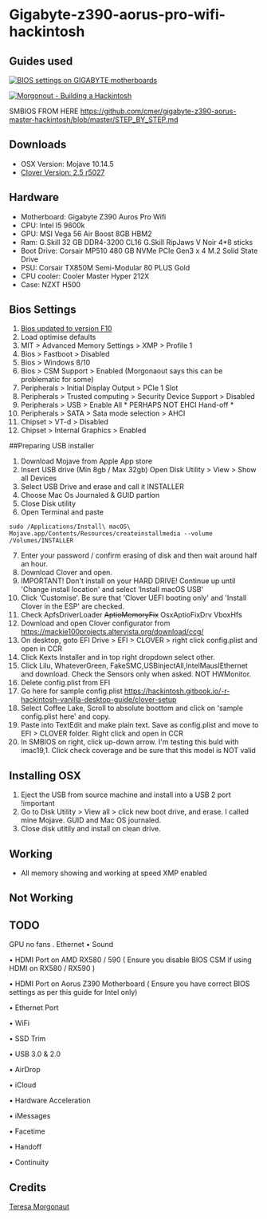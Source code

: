 # Gigabyte-z390-aorus-pro-wifi-hackintosh

## Guides used
[![BIOS settings on GIGABYTE motherboards](http://img.youtube.com/vi/EU6dsx9Z318/0.jpg)](http://www.youtube.com/watch?v=EU6dsx9Z318)

[![Morgonout - Building a Hackintosh](http://img.youtube.com/vi/fA9AotXqkqA/0.jpg)](http://www.youtube.com/watch?v=fA9AotXqkqA)

SMBIOS FROM HERE
https://github.com/cmer/gigabyte-z390-aorus-master-hackintosh/blob/master/STEP_BY_STEP.md

## Downloads
+ OSX Version: Mojave 10.14.5
+ [Clover Version: 2.5 r5027](https://github.com/Dids/clover-builder/releases/tag/v2.5k_r5027)



## Hardware
+ Motherboard: Gigabyte Z390 Auros Pro Wifi
+ CPU: Intel I5 9600k
+ GPU: MSI Vega 56 Air Boost 8GB HBM2
+ Ram: G.Skill 32 GB DDR4-3200 CL16 G.Skill RipJaws V Noir 4*8 sticks
+ Boot Drive: Corsair MP510 480 GB NVMe PCIe Gen3 x 4 M.2 Solid State Drive
+ PSU: Corsair TX850M  Semi-Modular 80 PLUS Gold
+ CPU cooler: Cooler Master Hyper 212X
+ Case: NZXT H500

## Bios Settings

1. [Bios updated to version F10](http://download.gigabyte.eu/FileList/BIOS/mb_bios_z390-aorus-pro_f10.zip)
2. Load optimise defaults
3. MIT > Advanced Memory Settings > XMP > Profile 1
4. Bios > Fastboot > Disabled 
5. Bios > Windows 8/10
6. Bios > CSM Support > Enabled (Morgonaout says this can be problematic for some)
7. Peripherals > Initial Display Output > PCIe 1 Slot 
8. Peripherals > Trusted computing > Security Device Support > Disabled
9. Peripherals > USB > Enable All * PERHAPS NOT EHCI Hand-off *
10. Peripherals > SATA > Sata mode selection > AHCI
11. Chipset > VT-d > Disabled
12. Chipset > Internal Graphics > Enabled



##Preparing USB installer
1. Download Mojave from Apple App store
2. Insert USB drive (Min 8gb / Max 32gb) Open Disk Utility > View > Show all Devices
3. Select USB Drive and erase and call it INSTALLER  
4. Choose Mac Os Journaled & GUID partion
5. Close Disk utility
6. Open Terminal and paste
```
sudo /Applications/Install\ macOS\ Mojave.app/Contents/Resources/createinstallmedia --volume /Volumes/INSTALLER
```
7. Enter your password / confirm erasing of disk and then wait around half an hour.
8. Download Clover and open. 
9. IMPORTANT! Don't install on your HARD DRIVE! Continue up until 'Change install location' and select 'Install macOS USB'
9. Click 'Customise'. Be sure that 'Clover UEFI booting only' and 'Install Clover in the ESP' are checked.
11. Check
  ApfsDriverLoader
  ~~AptioMemoryFix~~ OsxAptioFixDrv
  VboxHfs
 12. Download and open Clover configurator from https://mackie100projects.altervista.org/download/ccg/
 13. On desktop, goto EFI Drive > EFI > CLOVER > right click config.plist and open in CCR
 14. Click Kexts Installer and in top right dropdown select other.
 15. Click Lilu, WhateverGreen, FakeSMC,USBinjectAll,IntelMausIEthernet and download. Check the Sensors only when asked. NOT HWMonitor.
 16. Delete config.plist from EFI 
 17. Go here for sample config.plist https://hackintosh.gitbook.io/-r-hackintosh-vanilla-desktop-guide/clover-setup
 18. Select Coffee Lake, Scroll to absolute boottom and click on 'sample config.plist here' and copy.
 19. Paste into TextEdit and make plain text. Save as config.plist and move to EFI > CLOVER folder. Right click and open in CCR
 20. In SMBIOS on right, click up-down arrow. I'm testing this buld with imac19,1. Click check coverage and be sure that this model is NOT valid

  
## Installing OSX
1. Eject the USB from source machine and install into a USB 2 port !important
2. Go to Disk Utility > View all > click new boot drive, and erase. I called mine Mojave. GUID and Mac OS journaled.
3. Close disk utitily and install on clean drive. 








## Working
+ All memory showing and working at speed XMP enabled

## Not Working

## TODO

GPU no fans . 
Ethernet
• Sound 

• HDMI Port on AMD RX580 / 590 ( Ensure you disable BIOS CSM if using HDMI on RX580 / RX590 )

• HDMI Port on Aorus Z390 Motherboard ( Ensure you have correct BIOS settings as per this guide for Intel only)

• Ethernet Port

• WiFi

• SSD Trim

• USB 3.0 & 2.0 

• AirDrop

• iCloud

• Hardware Acceleration

• iMessages

• Facetime

• Handoff

• Continuity

## Credits
[Teresa Morgonaut](https://www.patreon.com/morgonaut "Morgonaut's Patreon page")

